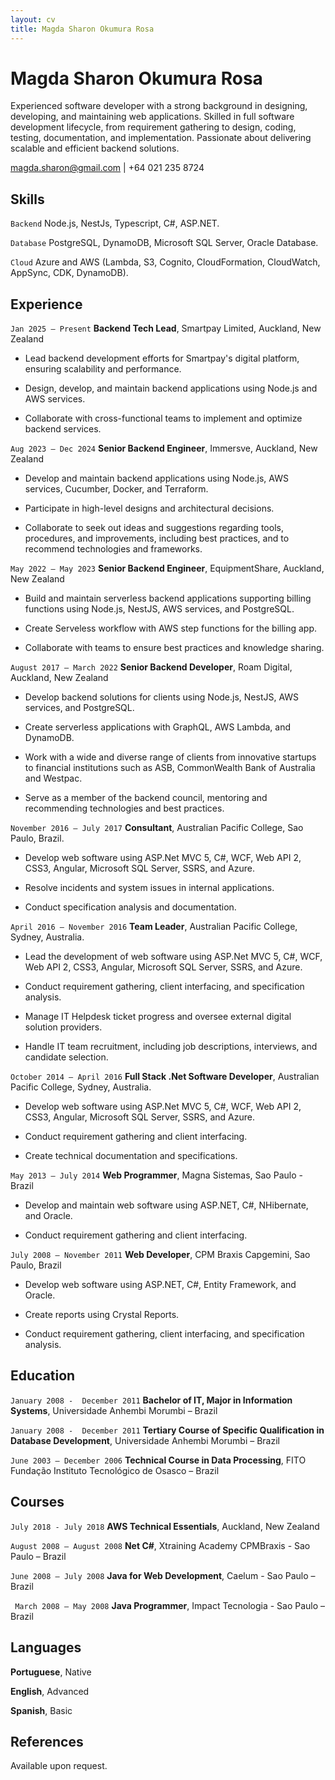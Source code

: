 ```yaml
---
layout: cv
title: Magda Sharon Okumura Rosa
---
```

# Magda Sharon Okumura Rosa
Experienced software developer with a strong background in designing, developing, and maintaining web applications. Skilled in full software development lifecycle, from requirement gathering to design, coding, testing, documentation, and implementation. Passionate about delivering scalable and efficient backend solutions. 

<div id="webaddress">
<a href="magda.sharon@gmail.com">magda.sharon@gmail.com</a>
| +64 021 235 8724
</div>

## Skills

`Backend`
Node.js, NestJs, Typescript, C#, ASP.NET.

`Database`
PostgreSQL, DynamoDB, Microsoft SQL Server, Oracle Database.

`Cloud`
Azure and AWS (Lambda, S3, Cognito, CloudFormation, CloudWatch, AppSync, CDK, DynamoDB).

## Experience

`Jan 2025 – Present`
__Backend Tech Lead__, Smartpay Limited, Auckland, New Zealand

- Lead backend development efforts for Smartpay's digital platform, ensuring scalability and performance.

- Design, develop, and maintain backend applications using Node.js and AWS services.

- Collaborate with cross-functional teams to implement and optimize backend services.

`Aug 2023 – Dec 2024`
__Senior Backend Engineer__, Immersve, Auckland, New Zealand

- Develop and maintain backend applications using Node.js, AWS services, Cucumber, Docker, and Terraform.
  
- Participate in high-level designs and architectural decisions.

- Collaborate to seek out ideas and suggestions regarding tools, procedures, and improvements, including best practices, and to recommend technologies and frameworks.

`May 2022 – May 2023`
__Senior Backend Engineer__, EquipmentShare, Auckland, New Zealand

- Build and maintain serverless backend applications supporting billing functions using Node.js, NestJS, AWS services, and PostgreSQL.

- Create Serveless workflow with AWS step functions for the billing app.

- Collaborate with teams to ensure best practices and knowledge sharing.


`August 2017 – March 2022`
__Senior Backend Developer__, Roam Digital, Auckland, New Zealand

- Develop backend solutions for clients using Node.js, NestJS, AWS services, and PostgreSQL.

- Create serverless applications with GraphQL, AWS Lambda, and DynamoDB.
  
- Work with a wide and diverse range of clients from innovative startups to financial institutions such as ASB, CommonWealth Bank of Australia and Westpac.

- Serve as a member of the backend council, mentoring and recommending technologies and best practices.


`November 2016 – July 2017`
__Consultant__, Australian Pacific College, Sao Paulo, Brazil.

- Develop web software using ASP.Net MVC 5, C#, WCF, Web API 2, CSS3, Angular, Microsoft SQL Server, SSRS, and Azure.

- Resolve incidents and system issues in internal applications.

- Conduct specification analysis and documentation.


`April 2016 – November 2016`
__Team Leader__, Australian Pacific College, Sydney, Australia.

- Lead the development of web software using ASP.Net MVC 5, C#, WCF, Web API 2, CSS3, Angular, Microsoft SQL Server, SSRS, and Azure.

- Conduct requirement gathering, client interfacing, and specification analysis.

- Manage IT Helpdesk ticket progress and oversee external digital solution providers.

- Handle IT team recruitment, including job descriptions, interviews, and candidate selection.



`October 2014 – April 2016`
__Full Stack .Net Software Developer__, Australian Pacific College, Sydney, Australia.

- Develop web software using ASP.Net MVC 5, C#, WCF, Web API 2, CSS3, Angular, Microsoft SQL Server, SSRS, and Azure.

- Conduct requirement gathering and client interfacing.

- Create technical documentation and specifications.



`May 2013 – July 2014`
__Web Programmer__, Magna Sistemas, Sao Paulo - Brazil

- Develop and maintain web software using ASP.NET, C#, NHibernate, and Oracle.

- Conduct requirement gathering and client interfacing.



`July 2008 – November 2011`
__Web Developer__, CPM Braxis Capgemini, Sao Paulo, Brazil

- Develop web software using ASP.NET, C#, Entity Framework, and Oracle.

- Create reports using Crystal Reports.

- Conduct requirement gathering, client interfacing, and specification analysis.



## Education

`January 2008 -  December 2011`
__Bachelor of IT, Major in Information Systems__, Universidade Anhembi Morumbi – Brazil

`January 2008 -  December 2011`
__Tertiary Course of Specific Qualification in Database Development__, Universidade Anhembi Morumbi – Brazil

`June 2003 – December 2006`
__Technical Course in Data Processing__, FITO Fundação Instituto Tecnológico de Osasco  – Brazil



## Courses

`July 2018 - July 2018`
__AWS Technical Essentials__, Auckland, New Zealand

`August 2008 – August 2008`
__Net C#__, Xtraining Academy CPMBraxis - Sao Paulo  – Brazil

`June 2008 – July 2008`
__Java for Web Development__, Caelum - Sao Paulo  – Brazil

` March 2008 – May 2008`
__Java Programmer__, Impact Tecnologia - Sao Paulo  – Brazil



## Languages

__Portuguese__, Native

__English__, Advanced

__Spanish__, Basic



## References
Available upon request.


<!-- ### Footer

Last updated: Jun 2021 -->


